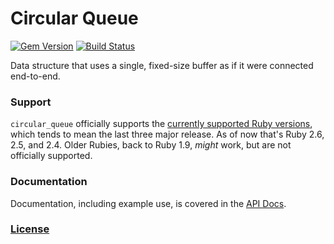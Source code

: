 # Circular Queue

[![Gem Version](https://badge.fury.io/rb/circular_queue.svg)](https://badge.fury.io/rb/circular_queue)
[![Build Status](https://secure.travis-ci.org/alindeman/circular_queue.png)](http://travis-ci.org/alindeman/circular_queue)

Data structure that uses a single, fixed-size buffer as if it were connected end-to-end.

### Support

`circular_queue` officially supports the [currently supported Ruby versions][rubies], which tends to mean the last three major release.
As of now that's Ruby 2.6, 2.5, and 2.4.
Older Rubies, back to Ruby 1.9, *might* work, but are not officially supported.

### Documentation

Documentation, including example use, is covered in the [API Docs][api-docs].

### [License](LICENSE.md)

[api-docs]: http://rdoc.info/github/alindeman/circular_queue/master/CircularQueue
[rubies]: https://www.ruby-lang.org/en/downloads/branches/ "Ruby Maintenance Branches"
